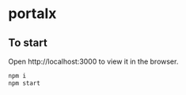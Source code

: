 # portalx

## To start

Open http://localhost:3000 to view it in the browser.

```bash
npm i
npm start
```
